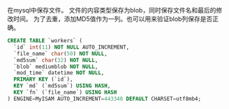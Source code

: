 在mysql中保存文件。
文件的内容类型保存为blob，同时保存文件名和最后的修改时间。
为了去重，添加MD5值作为一列。也可以用来验证blob列保存是否正确。
```sql
CREATE TABLE `workers` (
  `id` int(11) NOT NULL AUTO_INCREMENT,
  `file_name` char(50) NOT NULL,
  `md5sum` char(32) NOT NULL,
  `blob` mediumblob NOT NULL,
  `mod_time` datetime NOT NULL,
  PRIMARY KEY (`id`),
  KEY `md` (`md5sum`) USING HASH,
  KEY `fn` (`file_name`) USING HASH
) ENGINE=MyISAM AUTO_INCREMENT=443340 DEFAULT CHARSET=utf8mb4;

```
